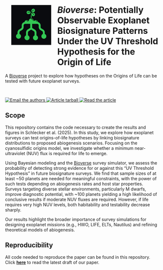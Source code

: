 <img align="left" width = "130" hspace="20" vspace="40" src="icon/OoL-icon_dark-green.jpg" alt="logo"/>

# _Bioverse_: Potentially Observable Exoplanet Biosignature Patterns Under the UV Threshold Hypothesis for the Origin of Life

A [Bioverse](https://github.com/danielapai/bioverse) project to explore how hypotheses on the Origins of Life can be tested with future exoplanet surveys.

<br>
<p>
<!-- <a href="https://github.com/matiscke/originsoflife/actions/workflows/build.yml"> -->
<!-- <img src="https://github.com/matiscke/originsoflife/actions/workflows/build.yml/badge.svg?branch=main" alt="Article status"/> -->
<!-- </a> -->
<a href="mailto:schlecker@arizona.edu">
<img src="https://img.shields.io/badge/contact-authors-blueviolet.svg?style=flat" alt="Email the authors"/>
<a href="https://github.com/matiscke/originsoflife/raw/main-pdf/arxiv.tar.gz">
<img src="https://img.shields.io/badge/article-tarball-blue.svg?style=flat" alt="Article tarball"/>
</a>
  
[//]: # (<a href="https://github.com/matiscke/originsoflife/raw/main-pdf/ms.pdf">)
[//]: # (<a href="https://github.com/matiscke/originsoflife/tree/main/src/tex/output/ms.pdf">)
  
<a href="https://github.com/matiscke/originsoflife/raw/main/src/tex/output/ms.pdf">
<img src="https://img.shields.io/badge/article-pdf-blue.svg?style=flat" alt="Read the article"/>
</a>
</p>


## Scope
This repository contains the code necessary to create the results and figures in Schlecker et al. (2025). In this study, we explore how exoplanet surveys can test origins-of-life hypotheses by linking biosignature distributions to proposed abiogenesis scenarios. Focusing on the cyanosulfidic origins model, we investigate whether a minimum near-ultraviolet (NUV) flux is required for life to emerge. 

Using Bayesian modeling and the [Bioverse](https://github.com/danielapai/bioverse) survey simulator, we assess the probability of detecting strong evidence for or against this “UV Threshold Hypothesis” in future biosignature surveys. We find that sample sizes of at least ~50 planets are needed for meaningful constraints, with the power of such tests depending on abiogenesis rates and host star properties. Surveys targeting diverse stellar environments, particularly M dwarfs, improve diagnostic potential, with ~100 planets yielding a high likelihood of conclusive results if moderate NUV fluxes are required. However, if life requires very high NUV levels, both habitability and testability decrease sharply. 

Our results highlight the broader importance of survey simulations for designing exoplanet missions (e.g., HWO, LIFE, ELTs, Nautilus) and refining theoretical models of abiogenesis.


## Reproducibility
All code needed to reproduce the paper can be found in this repository.
Click [**here**](https://github.com/matiscke/originsoflife/raw/main/src/tex/output/ms.pdf) to read the latest draft of our paper.











